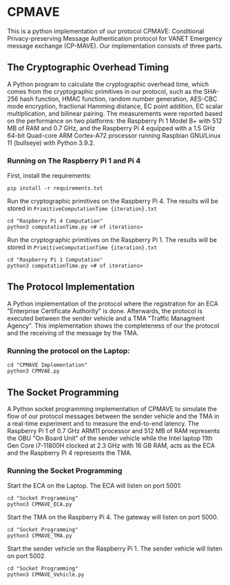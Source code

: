 # CPMAVE
This is a python implementation of our protocol CPMAVE: Conditional Privacy-preserving Message Authentication protocol for VANET Emergency message exchange (CP-MAVE). Our implementation consists of three parts.

## The Cryptographic Overhead Timing
A Python program to calculate the cryptographic overhead time, which comes from the cryptographic primitives in our protocol, such as the SHA-256 hash function, HMAC function, random number generation, AES-CBC mode encryption, fractional Hamming distance, EC point addition, EC scalar multiplication, and bilinear pairing. The measurements were reported based on the performance on two platforms: the Raspberry Pi 1 Model B+ with 512 MB of RAM and 0.7 GHz, and the Raspberry Pi 4 equipped with a 1.5 GHz 64-bit Quad-core ARM Cortex-A72 processor running Raspbian GNU/Linux 11 (bullseye) with Python 3.9.2.

### Running on The Raspberry Pi 1 and Pi 4
First, install the requirements:
```
pip install -r requirements.txt
```

Run the cryptographic primitives on the Raspberry Pi 4. The results will be stored in `PrimitiveComputationTime {iteration}.txt`

```
cd "Raspberry Pi 4 Computation"
python3 computationTime.py <# of iterations>
```

Run the cryptographic primitives on the Raspberry Pi 1. The results will be stored in `PrimitiveComputationTime {iteration}.txt`

```
cd "Raspberry Pi 1 Computation"
python3 computationTime.py <# of iterations>
```


## The Protocol Implementation
A Python implementation of the protocol where the registration for an ECA "Enterprise Certificate Authority" is done. Afterwards, the protocol is executed between the sender vehicle and a TMA "Traffic Managment Agency". This implementation shows the completeness of our the protocol and the receiving of the message by the TMA.

### Running the protocol on the Laptop:
```
cd "CPMAVE Implementation"
python3 CPMVAE.py
```

## The Socket Programming
A Python socket programming implementation of CPMAVE to simulate the flow of our protocol messages between the sender vehicle and the TMA in a real-time experiment and to measure the end-to-end latency. 
The Raspberry Pi $1$ of $0.7$ GHz ARM11 processor and $512$ MB of RAM represents the OBU "On Board Unit" of the sender vehicle while the Intel laptop 11th Gen Core i7-11800H clocked at 2.3 GHz with 16 GB RAM, acts as the ECA and the Raspberry Pi $4$ represents the TMA.
### Running the Socket Programming
Start the ECA on the Laptop. The ECA will listen on port 5001:
```
cd "Socket Programming"
python3 CPMAVE_ECA.py
```
Start the TMA on the Raspberry Pi 4. The gateway will listen on port 5000. 
```
cd "Socket Programming"
python3 CPMAVE_TMA.py
```

Start the sender vehicle on the Raspberry Pi 1. The sender vehicle will listen on port 5002.
```
cd "Socket Programming"
python3 CPMAVE_Vehicle.py
```
 
